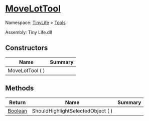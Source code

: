 # [MoveLotTool](./MoveLotTool.md)

Namespace: [TinyLife]() > [Tools]()

Assembly: Tiny Life.dll


## Constructors

| Name | Summary | 
| --- | --- | 
| MoveLotTool (  ) |  | 


## Methods

| Return | Name | Summary | 
| --- | --- | --- | 
| [Boolean](https://docs.microsoft.com/en-us/dotnet/api/System.Boolean) | ShouldHighlightSelectedObject (  ) |  | 


